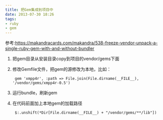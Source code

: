 ```yaml
---
title: 把Gem集成到项目中
date: 2013-07-30 18:26
tags:
- ruby
- gem
---
```

参考:<https://makandracards.com/makandra/538-freeze-vendor-unpack-a-single-ruby-gem-with-and-without-bundler>

1. 把gem目录从安装目录copy到项目的vendor/gems下面

2. 修改Gemfile文件，把gem的源修改为本地，比如：

        gem 'xmpp4r', :path => File.join(File.dirname(__FILE__), '/vendor/gems/xmpp4r-0.5')

3. 运行bundle，刷新gem

4. 在代码前面加上本地gem的加载路径

        $:.unshift(*Dir[File.dirname(__FILE__) + "/vendor/gems/**/lib"])

  
